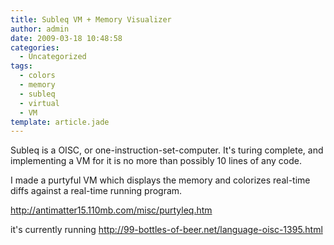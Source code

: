 ```yaml
---
title: Subleq VM + Memory Visualizer
author: admin
date: 2009-03-18 10:48:58
categories:
  - Uncategorized
tags: 
  - colors
  - memory
  - subleq
  - virtual
  - VM
template: article.jade
---
```


Subleq is a OISC, or one-instruction-set-computer. It's turing complete, and implementing a VM for it is no more than possibly 10 lines of any code.

I made a purtyful VM which displays the memory and colorizes real-time diffs against a real-time running program.

http://antimatter15.110mb.com/misc/purtyleq.htm

it's currently running
http://99-bottles-of-beer.net/language-oisc-1395.html
